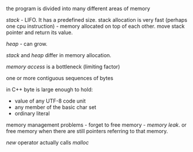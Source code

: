 the program is divided into many different areas of memory

*stack* - LIFO. It has a predefined size. stack allocation is very fast (perhaps one cpu instruction) - memory allocated on top of each other. move stack pointer and return its value.

*heap* - can grow.

*stack* and *heap* differ in memory allocation.

*memory access* is a bottleneck (limiting factor)

one or more contiguous sequences of bytes

in C++ byte is large enough to hold:
- value of any UTF-8 code unit
- any member of the basic char set
- ordinary literal 

memory management problems - forget to free memory - *memory leak*. or free memory when there are still pointers referring to that memory.

*new* operator actually calls *malloc*